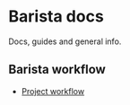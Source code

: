 # Barista docs

Docs, guides and general info.

## Barista workflow

- [Project workflow](project-workflow.md)
